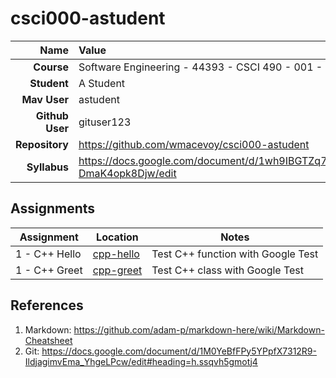 # csci000-astudent

| Name | Value |
|---:|:---|
| **Course** | Software Engineering - 44393 - CSCI 490 - 001 - Fall 2019 |
| **Student** | A Student |
| **Mav User**            | astudent |
| **Github User**         | gituser123 |
| **Repository**          | https://github.com/wmacevoy/csci000-astudent |
| **Syllabus**            | https://docs.google.com/document/d/1wh9IBGTZq71OPv8XJxg3MWuiCeUgdY-DmaK4opk8Djw/edit |

## Assignments

| Assignment | Location | Notes |
|------------|----------|-------|
| 1 - C++ Hello  | [cpp-hello](https://github.com/wmacevoy/csci000-astudent/tree/master/cpp-hello) | Test C++ function with Google Test |
| 1 - C++ Greet  | [cpp-greet](https://github.com/wmacevoy/csci000-astudent/tree/master/cpp-greet) | Test C++ class with Google Test |

## References

1. Markdown: https://github.com/adam-p/markdown-here/wiki/Markdown-Cheatsheet
1. Git: https://docs.google.com/document/d/1M0YeBfFPy5YPpfX7312R9-IldjagimvEma_YhgeLPcw/edit#heading=h.ssqvh5gmotj4
